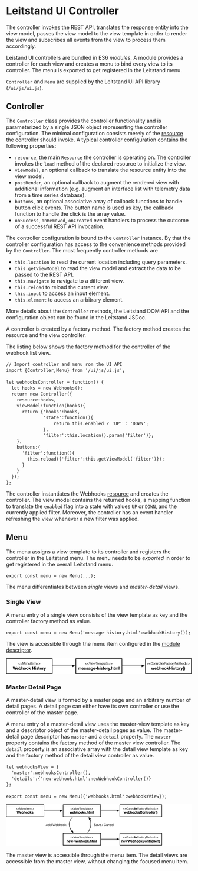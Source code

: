 # Leitstand UI Controller

The controller invokes the REST API, 
translates the response entity into the view model, 
passes the view model to the view template in order to render the view and 
subscribes all events from the view to process them accordingly.

Leistand UI controllers are bundled in ES6 _modules_.
A module provides a controller for each view and creates a menu to bind every view to its controller. 
The menu is exported to get registered in the Leitstand menu.

`Controller` and `Menu` are supplied by the Leitstand UI API library (`/ui/js/ui.js`).

## Controller

The `Controller` class provides the controller functionality and is parameterized by a single JSON object representing the controller configuration.
The minimal configuration consists merely of the [resource](resource.md) the controller should invoke.
A typical controller configuration contains the following properties:
- `resource`, the main `Resource` the controller is operating on. The controller invokes the `load` method of the declared resource to initialize the view. 
- `viewModel`, an optional callback to translate the resource entity into the view model.
- `postRender`, an optional callback to augment the rendered view with additional information (e.g. augment an interface list with telemetry data from a time series database).
- `buttons`, an optional associative array of callback functions to handle button click events. The button name is used as key, the callback function to handle the click is the array value.
- `onSuccess`, `onRemoved`, `onCreated` event handlers to process the outcome of a successful REST API invocation.

The controller configuration is bound to the `Controller` instance.
By that the controller configuration has access to the convenience methods provided by the `Controller`.
The most frequently controller methods are
- `this.location` to read the current location including query parameters.
- `this.getViewModel` to read the view model and extract the data to be passed to the REST API.
- `this.navigate` to navigate to a different view.
- `this.reload` to reload the current view.
- `this.input` to access an input element.
- `this.element` to access an arbitrary element.

More details about the `Controller` methods, the Leitstand DOM API and the configuration object can be found in the Leitstand JSDoc.

A controller is created by a factory method.
The factory method creates the resource and the view controller.

The listing below shows the factory method for the controller of the webhook list view.

```ES6
// Import controller and menu rom the UI API
import {Controller,Menu} from '/ui/js/ui.js';

let webhooksController = function() {
  let hooks = new Webhooks();
  return new Controller({
    resource:hooks,
    viewModel:function(hooks){
      return {'hooks':hooks,
              'state':function(){
                  return this.enabled ? 'UP' : 'DOWN';
              },
              'filter':this.location().param('filter')};
    },
    buttons:{
      'filter':function(){
        this.reload({'filter':this.getViewModel('filter')});
      }
    }  
  });
};
```
The controller instantiates the Webhooks [resource](resource.md) and creates the controller.
The view model contains the returned hooks, 
a mapping function to translate the `enabled` flag into a state with values `UP` or `DOWN`,
and the currently applied filter.
Moreover, the controller has an event handler refreshing the view whenever a new filter was applied.

## Menu
The menu assigns a view template to its controller and registers the controller in the Leitstand menu.
The menu needs to be _exported_ in order to get registered in the overall Leitstand menu.

```ES6
export const menu = new Menu(...);
```

The menu differentiates between _single_ views and _master-detail_ views.

### Single View
A menu entry of a single view consists of the view template as key and the controller factory method as value.

```ES6
export const menu = new Menu('message-history.html':webhookHistory());
```
The view is accessible through the menu item configured in the [module descriptor](module.md).

![Single View](assets/ui-single-view.png "UI Single View") 



### Master Detail Page
A master-detail view is formed by a master page and an arbitrary number of detail pages. 
A detail page can either have its own controller or use the controller of the master page.

A menu entry of a master-detail view uses the master-view template as key and a descriptor object of the master-detail pages as value.
The master-detail page descriptor has `master` and a `detail` property.
The `master` property contains the factory method of the master view controller.
The `detail` property is an associative array with the detail view template as key and the factory method of the detail view controller as value. 

```ES6
let webhooksView = {
  'master':webhooksController(),
  'details':{'new-webhook.html':newWebhookController()}
};

export const menu = new Menu({'webhooks.html':webhooksView});
```

![Master Detail View](assets/ui-master-detail-view.png "UI Master Detail View") 

The master view is accessible through the menu item. 
The detail views are accessible from the master view, without changing the focused menu item.